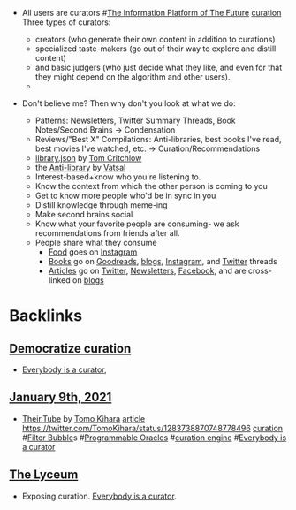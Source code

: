 - All users are curators #[The Information Platform of The Future](<The Information Platform of The Future.md>) [curation](<curation.md>)
Three types of curators: 
    - creators (who generate their own content in addition to curations)
    - specialized taste-makers (go out of their way to explore and distill content)
    - and basic judgers (who just decide what they like, and even for that they might depend on the algorithm and other users).
    - 


- Don't believe me? Then why don't you look at what we do:
    - Patterns: Newsletters, Twitter Summary Threads, Book Notes/Second Brains → Condensation
    - Reviews/"Best X" Compilations: Anti-libraries, best books I've read, best movies I've watched, etc. → Curation/Recommendations
    - [library.json](https://tomcritchlow.com/2020/04/15/library-json/) by [Tom Critchlow](https://twitter.com/tomcritchlow)
    - the [Anti-library](https://theantilibrary.com/) by [Vatsal](https://twitter.com/yawyr_vk)
    - Interest-based+know who you're listening to.
    - Know the context from which the other person is coming to you
    - Get to know more people who'd be in sync in you
    - Distill knowledge through meme-ing
    - Make second brains social
    - Know what your favorite people are consuming- we ask recommendations from friends after all.
    - People share what they consume
        - [Food](<Food.md>) goes on [Instagram](<Instagram.md>)
        - [Books](<Books.md>) go on [Goodreads](<Goodreads.md>), [blogs](<blogs.md>), [Instagram](<Instagram.md>), and [Twitter](<Twitter.md>) threads
        - [Articles](<Articles.md>) go on [Twitter](<Twitter.md>), [Newsletters](<Newsletters.md>), [Facebook](<Facebook.md>), and are cross-linked on [blogs](<blogs.md>)

# Backlinks
## [Democratize curation](<Democratize curation.md>)
- [Everybody is a curator](<Everybody is a curator.md>),

## [January 9th, 2021](<January 9th, 2021.md>)
-  [Their.Tube](<Their.Tube.md>) by [Tomo Kihara](<Tomo Kihara.md>) [article](https://foundation.mozilla.org/en/blog/step-inside-someone-elses-youtube-bubble/) https://twitter.com/TomoKihara/status/1283738870748778496 [curation](<curation.md>) #[Filter Bubble](<Filter Bubble.md>)s #[Programmable Oracles](<Programmable Oracles.md>) #[curation engine](<curation engine.md>) #[Everybody is a curator](<Everybody is a curator.md>)

## [The Lyceum](<The Lyceum.md>)
- Exposing curation. [Everybody is a curator](<Everybody is a curator.md>).

